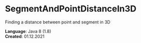 # SegmentAndPointDistanceIn3D  

Finding a distance between point and segment in 3D  
  
**Language**: Java 8 (1.8)  
**Created**:  01.12.2021  
